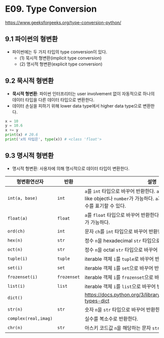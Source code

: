 # E09. Type Conversion

https://www.geeksforgeeks.org/type-conversion-python/



## 9.1 파이썬의 형변환

- 파이썬에는 두 가지 타입의 type conversion이 있다.
  - (1) 묵시적 형변환(implicit type conversion)
  - (2) 명시적 형변환(explicit type conversion)



## 9.2 묵시적 형변환

- **묵시적 형변환**: 파이썬 인터프리터는 user involvement 없이 자동적으로 하나의 데이터 타입을 다른 데이터 타입으로 변환한다.
- 데이터 손실을 피하기 위해 lower data type에서 higher data type으로 변환한다.

```python
x = 10
y = 10.6
x += y
print(x) # 20.6
print('x의 타입은', type(x)) # <class 'float'>
```



## 9.3 명시적 형변환

- 명시적 형변환: 사용자에 의해 명시적으로 데이터 타입이 변환한다.



| 형변환연산자         | 반환        | 설명                                                         |
| -------------------- | ----------- | ------------------------------------------------------------ |
| `int(a, base)`       | `int`       | `a`를 `int` 타입으로 바꾸어 반환한다. `a`의 타입으로는 `str`, bytes-like object나 `number`가 가능하다.    `a`가 `str` 타입이라면 `base`에 진수를 표기할 수 있다. |
| `float(a)`           | `float`     | `a`를 `float` 타입으로 바꾸어 반환한다. `a`으로 타입으로 `str`, `number`가 가능하다. |
| `ord(ch)`            | `int`       | 문자 `ch`를 `int` 타입으로 바꾸어 반환한다.                  |
| `hex(n)`             | `str`       | 정수 `n`을 hexadecimal `str` 타입으로 바꾸어 반환한다.       |
| `oct(n)`             | `str`       | 정수 `n`을 octal `str` 타입으로 바꾸어 반환한다.             |
| `tuple(i)`           | `tuple`     | iterable 객체 `i`를 `tuple`로 바꾸어 반환한다.               |
| `set(i)`             | `set`       | iterable 객체 `i`를 `set`으로 바꾸어 반환한다.               |
| `frozenset(i)`       | `frozenset` | iterable 객체 `i`를 `frozenset`으로 바꾸어 반환한다.         |
| `list(i)`            | `list`      | iterable 객체 `i`를 `list`으로 바꾸어 반환한다.              |
| `dict()`             |             | https://docs.python.org/3/library/stdtypes.html#mapping-types-dict |
| `str(n)`             | `str`       | 숫자 `n`을 `str` 타입으로 바꾸어 반환한다.                   |
| `complex(real,imag)` |             | 실수를 복소수로 반환한다.                                    |
| `chr(n)`             | `str`       | 아스키 코드값 `n`을 해당하는 문자 `str`로 바꾸어 반환한다.   |

